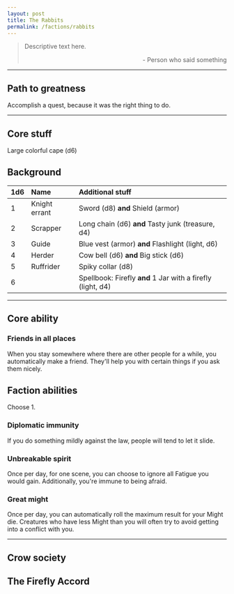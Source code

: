 ```yaml
---
layout: post
title: The Rabbits
permalink: /factions/rabbits
---
```


>Descriptive text here.
>
><p style="text-align: right">- Person who said something</p>

***

## Path to greatness
Accomplish a quest, because it was the right thing to do.

***

## Core stuff
Large colorful cape (d6)

## Background

| 1d6        | Name           | Additional stuff                               |
|:-----------|:---------------|:-----------------------------------------------|
| 1          | Knight errant  | Sword (d8) <b>and</b> Shield (armor)           |
| 2          | Scrapper       | Long chain (d6) <b>and</b> Tasty junk (treasure, d4) |
| 3          | Guide          | Blue vest (armor) <b>and</b> Flashlight (light, d6) |
| 4          | Herder         | Cow bell (d6) <b>and</b> Big stick (d6)        |
| 5          | Ruffrider      | Spiky collar (d8)                              |
| 6          |      | Spellbook: Firefly <b>and</b> 1 Jar with a firefly (light, d4) |

***

## Core ability

### Friends in all places
When you stay somewhere where there are other people for a while, you automatically make a friend. They'll help you with certain things if you ask them nicely.

## Faction abilities
Choose 1.

### Diplomatic immunity
If you do something mildly against the law, people will tend to let it slide.

### Unbreakable spirit
Once per day, for one scene, you can choose to ignore all Fatigue you would gain. Additionally, you're immune to being afraid.

### Great might
Once per day, you can automatically roll the maximum result for your Might die. Creatures who have less Might than you will often try to avoid getting into a conflict with you.

***

## Crow society

## The Firefly Accord



